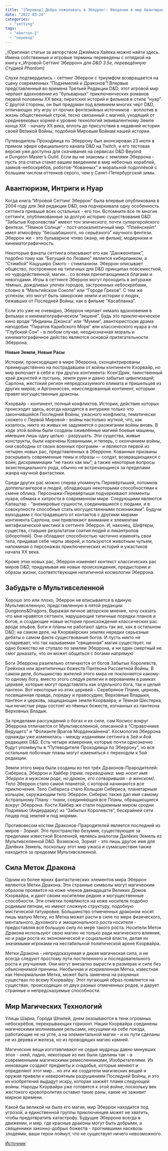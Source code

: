 ```yaml
---
title: "[Перевод] Добро пожаловать в Эберрон!: Введение в мир Авантюрного Фентези"
date: "2022-03-24"
categories: 
  - "setting"
tags: 
  - "eberron-2"
  - "перевод"
---
```


_(Оригинал статьи за авторством Джеймса Хайека можно найти здесь. Имена собственные и игровые термины переведены с оглядкой на книгу «_Игровой Сеттинг Эберрон» _для D&D 3.5e, переведённую Студией Phantom)_

Слухи подтвердились - сеттинг Эберрон с триумфом возвращается на сцену современных “Подземелий и Драконов”! Впервые представленный во времена Третьей Редакции D&D, этот игровой мир черпает вдохновение из “бульварных” приключенческих романов первой половины ХХ века, пиратских историй и фильмов в стиле “нуар”. С другой стороны, он был придуман под влиянием многих черт D&D, отличающих эту игру от прочих фентезийных источников - воплотив в жизнь общественный строй, тесно связанный с магией, уходящий от средневековых корней к уровню технологий эквивалентному Земле конца XIX - началу XX века, вплоть до присутствия в недавней истории своей Великой Войны, подобной Мировым Войнам нашей истории.

Путеводитель Проходимца по Эберрону был анонсирован 23 июля в прямом эфире официального канала D&D на Twitch, и его тестовая версия уже доступна для скачивания на сервисах D&D Beyond и Dungeon Master’s Guild. Если вы не знакомы с землями Эберрона - пусть эта статья станет вашим введением в мир небесных кораблей, замков-небоскрёбов, роботов-“Кованных” и моральной подоплёкой с большим числом оттенков серого, чем у Санкт-Петербургской зимы.

## **Авантюризм, Интриги и Нуар**

Когда книга “Игровой Сеттинг Эберрон” была впервые опубликована в 2004 году для 3ей редакции D&D, она подчеркивала одну особенность сеттинга превыше всех остальных - его тон. Вспомните все те многие сеттинги, опубликованные за долгую историю существования D&D. “Забытые Королевства” имеют тон эпического, почти супергеройского фентези. “Тёмное Солнце” - пост-апокалиптичный мир. “Плейнскейп” имел атмосферу “бесшабашного, но серьёзного” научного фентези. Эберрон же - это бульварное чтиво (жанр, не фильм), модернизм и кинематографичность.

Некоторые фанаты сеттинга описывают его как “Данжеонпанк”, подобно тому как “Бегущий по Лезвию” является киберпанком, а “Стимбой” Кацуширо Омото - стимпанком. Эберрон описывает общество, построенное на типичных для D&D принципах повсеместной, но чудодейственной, магии… со всеми причитающимися благами и невзгодами. Игры в сеттинге Эберрон могут проходить в антураже тёмных, дождливых улочек городов, застроенных небоскребами, словно в “Мальтийском Соколе” или “Городе Грехов”. С тем же успехом, это могут быть заморские земли и истории о людях, бежавших от Последней Войны, как в фильме “Касабланка”.

Если это уже не очевидно, Эберрон черпает немало вдохновения в фильмах и кинематографическом “экшене”. Будь это приключенческое кино вроде “Индианы Джонса” или “Мумии”, авантюристская драма наподобие “Пиратов Карибского Моря” или классического нуара а-ля “Глубокий Сон” - в любом случае, неоднозначная мораль и кинематографичное действо являются основой притягательности Эберрона.

**Новые Земли, Новые Расы**

Истории, происходящие в мире Эберрона, сконцентрированы преимущественно на пострадавшем от войны континенте Кхорвайр, но мир включает в себя и три других континента: Ксен’Дрик, таинственный край джунглей и пустынь, земля руин и давно забытых цивилизаций; Сарлона, жестокий регион непредсказуемого климата и пришельцев из других миров; и Аргоннэссен, неисследованный континент, которым правят могущественные драконы.

Кхорвайр - континент, полный конфликтов. Истории, действие которых происходит здесь, всегда находятся в антураже только что закончившейся Последней Войны, ужасного конфликта, тематически схожего с Первой Мировой - войны настолько жуткой, что, как казалось, никто из живых не задумается о разжигании войны вновь. В ходе этой войны были созданы оживлённые магией боевые машины, имевшие лишь одну целью - разрушать. Эти существа, живые конструкты, были наречены Кованными, и теперь, с окончанием войны, они свободны от своих военных программ - и являются первой из четырех новых рас, представленных в Эберроне. Кованные призваны раскрывать современные темы и образы — солдат, возвращающихся с войн; дискриминации “не таких как мы”; а также некоторые вопросы экзистенциального рода, обычно не встречающиеся за пределами жанра научной фантастики.

Среди других рас можно сперва упомянуть Перевёртышей, потомков доппельгангеров и людей, обладающих некоторыми способностями к смене облика. Персонажи-Перевёртыши подчеркивают элементы нуара, обмана и хитрости в современном мире. Следующими являются Калаштар - “внемировые сущности, соединившиеся с людьми, и в совокупности способные стать могущественными псиониками”. Будучи выходцами с пострадавшего от контактов с другими мирами континента Сарлона, они привлекают внимание к элементам метафизической мистики в сеттинге Эберрон. И, наконец, Шифтеры, существа, ставшие результатом соития людей и ликантропов (оборотней). Они обладают способностью частично изменять свои тела, придавая себе черты зверей, и пользуются животным чутьем, напоминая о персонажах приключенческих историй и ужастиков начала ХХ века.

Кроме этих новых рас, Эберрон изменяет контекст классических рас миров D&D, придумывая им новые происхождения, предыстории и образы жизни, соответствующие нетипичной космологии Эберрона.

## **Забудьте о Мультивселенной**

Хорошо это или плохо, Эберрон не вписывается в единую Мультивселенную, представленную в пятой редакции Dungeons&Dragons. Выражая личное авторское мнение, хочу сказать что мне нравятся сеттинги, нарушающие типичные порядки планов и богов, и создающие новые истории происхождения классических рас вроде эльфов. Боги и планы не работают здесь так же, как в остальном D&D; на самом деле, на Кхорвайрских землях нередки серьезные дебаты о самом факте существования богов. И пусть никто не оспаривает, что так называемая “священная” магия существует, ни одно божество не ступало по землям Эберрона, и ни один смертный не смог доказать, что он может общаться с богами напрямую

Боги Эберрона разительно отличаются от богов Забытых Королевств, Грейхока или архетипичных божеств Пантеона Рассветной Войны. В самом деле, большинство жителей этого мира не поклоняется какому-то одному богу, вместо этого следуя религии и верованиям в рамках церквей, которые могут представлять как отдельного бога, так и целый пантеон. Вот некоторые из этих церквей - Серебряное Пламя, церковь, посвященная правде, порядку и правосудию; Верховные Владыки, пантеон и церковь, защищающие земли Кхорвайра; и Тёмная Шестерка, чьи нечистые ряды состоят из тёмных божеств, изгнанных из пантеона Верховных Владык.

За пределами рассуждений о богах и их силе, сам Космос вокруг Эберрона отличается от Мультивселенной, описанной в “Справочнике Ведущего” и “Фолианте Врагов Морденкайнена”. Космология Эберрона однажды уже изменилась - между изданиями сеттинга в 3ей и 4ой редакциях D&D. Есть четыре измерения, которые почти однозначно будут упомянуты в “Путеводителе Проходимца по Эберрону”, но все остальные побочные планы могут измениться с переходом к 5ой редакции.

Земли этого мира были созданы из тел трёх Драконов-Прародителей: Сибериса, Эберрон и Хайбер _(прим. переводчика: мир носит имя Эберрон в мужском роде, но дракон, его сотворившая - в женском)_. Тело Эберрон стало самой планетой, с которой начинаются все приключения. Тело Сибериса стало Кольцом Сибериса, планетарным кольцом, окружающим тело Эберрон. Сиберис также дал имя самому Астральному Плану - ткани, соединяющей все Планы, обращающиеся вокруг Эберрона. Кости Хайбер же стали подземным миром сродни Подземью (Андердарку) из “Забытых Королевств”, бескрайней сети пещер под землей и под морями.

Противовесом костям Драконов-Прародителей является последний из миров - Зориат. Это пространство безумия, существующее за пределами известной Вселенной, являясь аналогом Далёких Земель из Мультивселенной D&D. Возможно, Зориат - это лишь другое имя для Далёких Земель, поскольку этот мир ужаса и сумасшествия также находится за предеами Мультивселенной.

## **Сила Меток Дракона**

Одним из более ярких фантастических элементов мира Эберрон являются Метки Дракона. Эти странные символы могут магическим образом проявится на коже членов двенадацати Великих Домов Кхорвайра, и дают своим носителям редкие и могущественные способности. Эти отметки появляются на коже носителя подобно родимым пятнам, но имеют сложную структуру, подобную мистической татуировке. Большинство отмеченных драконом носят лишь малую Метку, но Метка может расти в силе по мере физического, ментального, духовного и эмоционального роста носителя - предоставляя всё большую силу по мере такого роста. Носители Меток Дракона используют свою магию не только ради магического влияния, но и ради роста их экономической и социальной власти, делая их значимыми игроками на нестабильной политической арене Кхорвайра.

Метки Дракона - непредсказуемая и дикая магическая сила, и не всегда следуют простому пути постепенного и последовательного роста и улучшения. Они могут внезапно вырасти в размерах и силе без объясненимой причины. Необычная и искривленная Метка, известная как Ненормальная Метка, может быть замечена на разумных существах по всему Кхорвайру. Этот пугающий образ появляется на существах, происходящих от двух разных отмеченных родов, и дарует странные и непредсказуемые способности.

## **Мир Магических Технологий**

Улицы Шарна, Города Шпилей, днем оказываются в тени огромных небоскрёбов, перекрывающих горизонт. Нации Кхорвайра соединены магическими молниевыми рельсами, несущими на себе поезда, работающие не на угле, а на элементальной магии - и их пути сделаны не из дерева и железа, но из проводящих магию камней.

Магические вещи изготавливают не седые мудрецы давно минувших эпох - окей, ладно, некоторые из них были сделаны так - а современными магическими ремесленниками, Изобретателями. Их инновации создают предметы и снадобья, которые меняют и определяют этот мир… но эти же создатели магических вещей и оружия привели к невероятным разрушениям Последней Войны, и это их изобретения выдадут искру, которая зажжёт пламя следующей войны. Народы Кхорвайра уже готовятся к этой войне, поскольку век жестокого кровопролития оставил такие раны, какие не заживит мирное времени.

Какой бы великой ни была его магия, мир Эберрон находится под угрозой, и единственной группы приключенцев может не хватить, чтобы предотвратить катастрофу. Будущее Эберрона всегда в движении, и мир, где красные драконы могут быть добрыми, а священники законно-добрых божеств - прогнившими насквозь злодеями, ваши герои поймут, что не существует ничего невозможного.

[Источник](https://vk.com/@4777395-dobro-pozhalovat-v-eberron-vvedenie-v-mir-avanturistskogo-fe)
